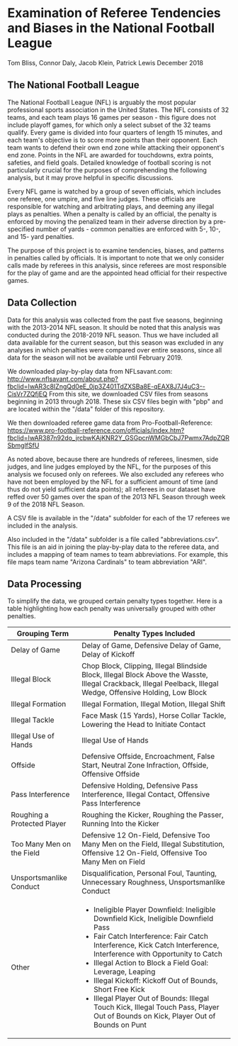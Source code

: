 Examination of Referee Tendencies and Biases in the National Football League
================
Tom Bliss, Connor Daly, Jacob Klein, Patrick Lewis
December 2018

The National Football League
----------------------------

The National Football League (NFL) is arguably the most popular professional sports association in the United States. The NFL consists of 32 teams, and each team plays 16 games per season - this figure does not include playoff games, for which only a select subset of the 32 teams qualify. Every game is divided into four quarters of length 15 minutes, and each team's objective is to score more points than their opponent. Each team wants to defend their own end zone while attacking their opponent's end zone. Points in the NFL are awarded for touchdowns, extra points, safeties, and field goals. Detailed knowledge of football scoring is not particularly crucial for the purposes of comprehending the following analysis, but it may prove helpful in specific discussions.

Every NFL game is watched by a group of seven officials, which includes one referee, one umpire, and five line judges. These officials are responsible for watching and arbitrating plays, and deeming any illegal plays as penalties. When a penalty is called by an official, the penalty is enforced by moving the penalized team in their adverse direction by a pre-specified number of yards - common penalties are enforced with 5-, 10-, and 15- yard penalties.

The purpose of this project is to examine tendencies, biases, and patterns in penalties called by officials. It is important to note that we only consider calls made by referees in this analysis, since referees are most responsible for the play of game and are the appointed head official for their respective games.

Data Collection
---------------

Data for this analysis was collected from the past five seasons, beginning with the 2013-2014 NFL season. It should be noted that this analysis was conducted during the 2018-2019 NFL season. Thus we have included all data available for the current season, but this season was excluded in any analyses in which penalties were compared over entire seasons, since all data for the season will not be available until February 2019.

We downloaded play-by-play data from NFLsavant.com: <http://www.nflsavant.com/about.php?fbclid=IwAR3c8IZngQd0eE_0jp3Z401TdZXSBa8E-qEAX8J7J4uC3--CisVr7ZQfjEQ> From this site, we downloaded CSV files from seasons beginning in 2013 through 2018. These six CSV files begin with "pbp" and are located within the "/data" folder of this repository.

We then downloaded referee game data from Pro-Football-Reference: <https://www.pro-football-reference.com/officials/index.htm?fbclid=IwAR387n92do_jrcbwKAjKNR2Y_GSGpcnWMGbCbJ7Pwmx7AdpZQRSbmglfSfU>

As noted above, because there are hundreds of referees, linesmen, side judges, and line judges employed by the NFL, for the purposes of this analysis we focused only on referees. We also excluded any referees who have not been employed by the NFL for a sufficient amount of time (and thus do not yield sufficient data points); all referees in our dataset have reffed over 50 games over the span of the 2013 NFL Season through week 9 of the 2018 NFL Season.

A CSV file is available in the "/data" subfolder for each of the 17 referees we included in the analysis.

Also included in the "/data" subfolder is a file called "abbreviations.csv". This file is an aid in joining the play-by-play data to the referee data, and includes a mapping of team names to team abbreviations. For example, this file maps team name "Arizona Cardinals" to team abbreviation "ARI".

Data Processing
---------------

To simplify the data, we grouped certain penalty types together.  Here is a table highlighting how each penalty was universally grouped with other penalties.

| Grouping Term    |  Penalty Types Included |
|------------------|-----------------------|
| Delay of Game | Delay of Game, Defensive Delay of Game, Delay of Kickoff |
| Illegal Block| Chop Block, Clipping, Illegal Blindside Block, Illegal Block Above the Wasste, Illegal Crackback, Illegal Peelback, Illegal Wedge, Offensive Holding, Low Block |
| Illegal Formation | Illegal Formation, Illegal Motion, Illegal Shift |
| Illegal Tackle | Face Mask (15 Yards), Horse Collar Tackle, Lowering the Head to Initiate Contact |
| Illegal Use of Hands | Illegal Use of Hands
| Offside | Defensive Offside, Encroachment, False Start, Neutral Zone Infraction, Offside, Offensive Offside |
| Pass Interference | Defensive Holding, Defensive Pass Interference, Illegal Contact, Offensive Pass Interference |
| Roughing a Protected Player | Roughing the Kicker, Roughing the Passer, Running Into the Kicker |
| Too Many Men on the Field | Defensive 12 On-Field, Defensive Too Many Men on the Field, Illegal Substitution, Offensive 12 On-Field, Offensive Too Many Men on Field |
| Unsportsmanlike Conduct | Disqualification, Personal Foul, Taunting, Unnecessary Roughness, Unsportsmanlike Conduct |
| Other | <ul><li>Ineligible Player Downfield: Ineligible Downfield Kick, Ineligible Downfield Pass</li><li>Fair Catch Interference: Fair Catch Interference, Kick Catch Interference, Interference with Opportunity to Catch</li><li>Illegal Action to Block a Field Goal: Leverage, Leaping</li><li>Illegal Kickoff: Kickoff Out of Bounds, Short Free Kick</li><li>Illegal Player Out of Bounds: Illegal Touch Kick, Illegal Touch Pass, Player Out of Bounds on Kick, Player Out of Bounds on Punt</li></ul>



